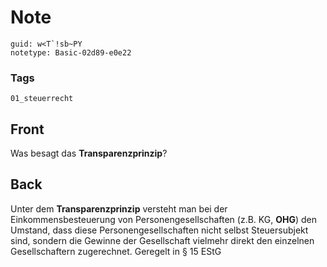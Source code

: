 # Note
```
guid: w<T`!sb~PY
notetype: Basic-02d89-e0e22
```

### Tags
```
01_steuerrecht
```

## Front
Was besagt das <b>Transparenzprinzip</b>?

## Back
Unter dem <b>Transparenzprinzip</b> versteht man bei der
Einkommensbesteuerung von Personengesellschaften (z.B. KG,
<b>OHG</b>) den Umstand, dass diese Personengesellschaften nicht
selbst Steuersubjekt sind, sondern die Gewinne der Gesellschaft
vielmehr direkt den einzelnen Gesellschaftern zugerechnet. Geregelt
in § 15 EStG
